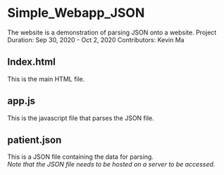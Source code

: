 # Simple_Webapp_JSON
The website is a demonstration of parsing JSON onto a website.
Project Duration: Sep 30, 2020 - Oct 2, 2020
Contributors: Kevin Ma

## Index.html  
This is the main HTML file.

## app.js  
This is the javascript file that parses the JSON file.

## patient.json  
This is a JSON file containing the data for parsing.  
*Note that the JSON file needs to be hosted on a server to be accessed.*
